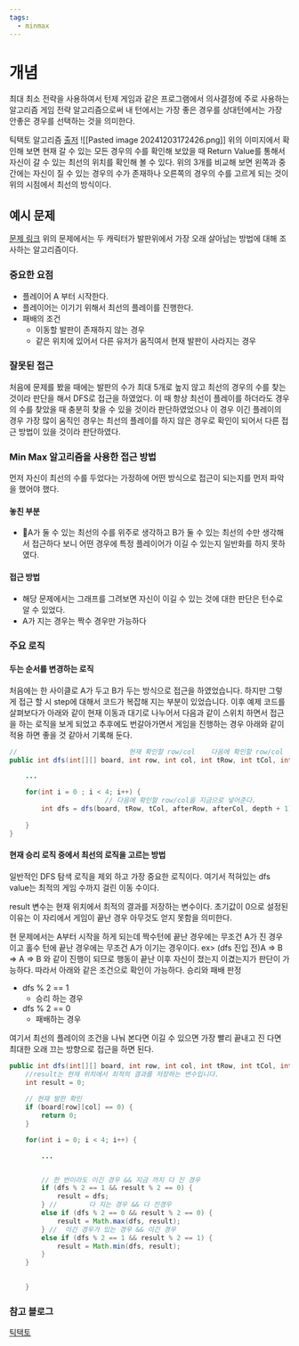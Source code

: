 ```yaml
---
tags:
  - minmax
---
```

# 개념
최대 최소 전략을 사용하여서 턴제 게임과 같은 프로그램에서 의사결정에 주로 사용하는 알고리즘
게임 전략 알고리즘으로써 내 턴에서는 가장 좋은 경우를 상대턴에서는 가장 안좋은 경우를 선택하는 것을 의미한다.

틱택토 알고리즘 [출저](https://towardsdatascience.com/lets-beat-games-using-a-bunch-of-code-part-1-tic-tac-toe-1543e981fec1)
![[Pasted image 20241203172426.png]]
위의 이미지에서 확인해 보면 현재 갈 수 있는 모든 경우의 수를 확인해 보았을 때 Return Value를 통해서 자신이 갈 수 있는 최선의 위치를 확인해 볼 수 있다.
위의 3개를 비교해 보면 왼쪽과 중간에는 자신이 질 수 있는 경우의 수가 존재하나 오른쪽의 경우의 수를 고르게 되는 것이 위의 시점에서 최선의 방식이다.
## 예시 문제
[문제 링크](https://school.programmers.co.kr/learn/courses/30/lessons/92345)
위의 문제에서는 두 캐릭터가 발판위에서 가장 오래 살아남는 방법에 대해 조사하는 알고리즘이다.
### 중요한 요점
- 플레이어 A 부터 시작한다.
- 플레이어는 이기기 위해서 최선의 플레이를 진행한다. 
- 패배의 조건
	- 이동할 발판이 존재하지 않는 경우
	- 같은 위치에 있어서 다른 유저가 움직여서 현재 발판이 사라지는 경우

### 잘못된 접근
처음에 문제를 봤을 때에는 발판의 수가 최대 5개로 높지 않고 최선의 경우의 수를 찾는 것이라 판단을 해서 DFS로 접근을 하였었다.
이 때 항상 최선이 플레이를 하더라도 경우의 수를 찾았을 때 충분히 찾을 수 있을 것이라 판단하였었으나 이 경우 이긴 플레이의 경우 가장 많이 움직인 경우는  최선의 플레이를 하지 않은 경우로 확인이 되어서 다른 접근 방법이 있을 것이라 판단하였다.
### Min Max 알고리즘을 사용한 접근 방법
먼저 자신이 최선의 수를 두었다는 가정하에 어떤 방식으로 접근이 되는지를 먼저 파악을 했어야 했다.
#### 놓친 부분
- A가 둘 수 있는 최선의 수를 위주로 생각하고 B가 둘 수 있는 최선의 수만 생각해서 접근하다 보니 어떤 경우에 특정 플레이어가 이길 수 있는지 일반화를 하지 못하였다.
#### 접근 방법
- 해당 문제에서는 그래프를 그려보면 자신이 이길 수 있는 것에 대한 판단은 턴수로 알 수 있었다.
- A가 지는 경우는 짝수 경우만 가능하다

### 주요 로직
#### 두는 순서를 변경하는 로직
처음에는 한 사이클로 A가 두고 B가 두는 방식으로 접근을 하였었습니다.
하지만 그렇게 접근 할 시 step에 대해서 코드가 복잡해 지는 부분이 있었습니다.
이후 예제 코드를 살펴보다가 아래와 같이 현재 이동과 대기로 나누어서 다음과 같이 스위치 하면서 접근을 하는 로직을 보게 되었고 추후에도 번갈아가면서 게임을 진행하는 경우 아래와 같이 적용 하면 좋을 것 같아서 기록해 둔다.
```Java
//                            현재 확인할 row/col    다음에 확인할 row/col
public int dfs(int[][] board, int row, int col, int tRow, int tCol, int depth) {

	...

	for(int i = 0 ; i < 4; i++) {
						// 다음에 확인할 row/col을 지금으로 넣어준다.
		int dfs = dfs(board, tRow, tCol, afterRow, afterCol, depth + 1) + 1;
	
	}
}
```

#### 현재 승리 로직 중에서 최선의 로직을 고르는 방법
일반적인 DFS 탐색 로직을 제외 하고 가장 중요한 로직이다.
여기서 적혀있는 dfs value는 최적의 게임 수까지 걸린 이동 수이다.

result 변수는 현재 위치에서 최적의 결과를 저장하는 변수이다.
초기값이 0으로 설정된 이유는 이 자리에서 게임이 끝난 경우 아무것도 얻지 못함을 의미한다.

현 문제에서는 A부터 시작을 하게 되는데 짝수턴에 끝난 경우에는 무조건 A가 진 경우이고 홀수 턴에 끝난 경우에는 무조건 A가 이기는 경우이다. 
ex> (dfs 진입 전)A => B => A => B 와 같이 진행이 되므로 행동이 끝난 이후 자신이 졌는지 이겼는지가 판단이 가능하다.
따라서 아래와 같은 조건으로 확인이 가능하다.
승리와 패배 판정
- dfs % 2 == 1
	- 승리 하는 경우
- dfs % 2 == 0
	- 패배하는 경우

여기서 최선의 플레이의 조건을 나눠 본다면 이길 수 있으면 가장 빨리 끝내고 진 다면 최대한 오래 끄는 방향으로 접근을 하면 된다.


```Java 
public int dfs(int[][] board, int row, int col, int tRow, int tCol, int depth) {
	//result는 현재 위치에서 최적의 결과를 저장하는 변수입니다.
	int result = 0;
	  
	// 현재 발판 확인  
	if (board[row][col] == 0) {  
	    return 0;  
	}

	for(int i = 0; i < 4; i++) {

		...


		// 한 번이라도 이긴 경우 && 지금 까지 다 진 경우
		if (dfs % 2 == 1 && result % 2 == 0) {  
		    result = dfs;  
		} //        다 지는 경우 && 다 진경우
		else if (dfs % 2 == 0 && result % 2 == 0) {  
		    result = Math.max(dfs, result);  
		} //  이긴 경우가 있는 경우 && 이긴 경우
		else if (dfs % 2 == 1 && result % 2 == 1) {  
		    result = Math.min(dfs, result);  
		}
	}

	
	}
```


### 참고 블로그
[틱택토](https://towardsdatascience.com/lets-beat-games-using-a-bunch-of-code-part-1-tic-tac-toe-1543e981fec1)